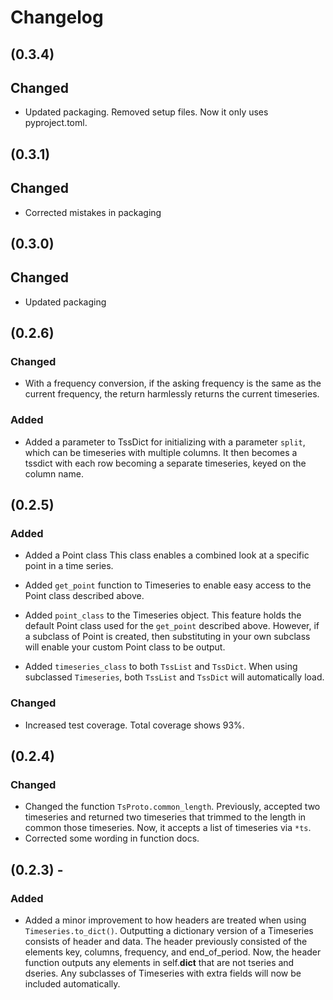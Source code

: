 # Changelog
## (0.3.4)
## Changed
* Updated packaging. Removed setup files. Now it only uses pyproject.toml.

## (0.3.1)
## Changed
* Corrected mistakes in packaging

## (0.3.0)
## Changed
* Updated packaging

## (0.2.6)
### Changed
* With a frequency conversion, if the asking frequency is the same as the current frequency, the return harmlessly returns the current timeseries.
### Added
* Added a parameter to TssDict for initializing with a parameter `split`, which can be timeseries with multiple columns. It then becomes a tssdict with each row becoming a separate timeseries, keyed on the column name.

## (0.2.5)
### Added
* Added a Point class
This class enables a combined look at a specific point in a time series.

* Added `get_point` function to Timeseries to enable easy access to the Point class described above.

* Added `point_class` to the Timeseries object. This feature holds the default Point class used for the `get_point` described above. However, if a subclass of Point is created, then substituting in your own subclass will enable your custom Point class to be output.

* Added `timeseries_class` to both `TssList` and `TssDict`. When using subclassed `Timeseries`, both `TssList` and `TssDict` will automatically load.

### Changed
* Increased test coverage. Total coverage shows 93%.

## (0.2.4)
### Changed
* Changed the function `TsProto.common_length`. Previously, accepted two timeseries and returned two timeseries that trimmed to the length in common those timeseries. Now, it accepts a list of timeseries via `*ts`.
* Corrected some wording in function docs.

## (0.2.3) -
### Added
* Added a minor improvement to how headers are treated when using `Timeseries.to_dict()`. Outputting a dictionary version of a Timeseries consists of header and data. The header previously consisted of the elements key, columns, frequency, and end_of_period. Now, the header function outputs any elements in self.__dict__ that are not tseries and dseries. Any subclasses of Timeseries with extra fields will now be included automatically.

